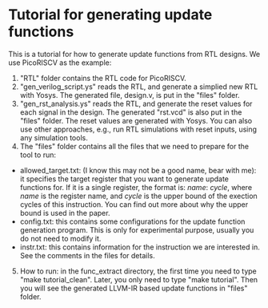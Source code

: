 # Tutorial for generating update functions
This is a tutorial for how to generate update functions from RTL designs. We use PicoRISCV as the example:
1. "RTL" folder contains the RTL code for PicoRISCV.
2. "gen_verilog_script.ys" reads the RTL, and generate a simplied new RTL with Yosys. The generated file, design.v, is put in the "files" folder.
3. "gen_rst_analysis.ys" reads the RTL, and generate the reset values for each signal in the design. The generated "rst.vcd" is also put in the "files" folder. The reset values are generated with Yosys. You can also use other approaches, e.g., run RTL simulations with reset inputs, using any simulation tools.
4. The "files" folder contains all the files that we need to prepare for the tool to run:
- allowed_target.txt: (I know this may not be a good name, bear with me): it specifies the target register that you want to generate update functions for. If it is a single register, the format is: *name*: *cycle*, where *name* is the register name, and *cycle* is the upper bound of the exection cycles of this instruction. You can find out more about why the upper bound is used in the paper.
- config.txt: this contains some configurations for the update function generation program. This is only for experimental purpose, usually you do not need to modify it.
- instr.txt: this contains information for the instruction we are interested in. See the comments in the files for details.
5. How to run: in the func_extract directory, the first time you need to type "make tutorial_clean". Later, you only need to type "make tutorial". Then you will see the generated LLVM-IR based update functions in "files" folder.
